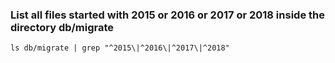 ### List all files started with 2015 or 2016 or 2017 or 2018 inside the directory db/migrate

`ls db/migrate | grep "^2015\|^2016\|^2017\|^2018"`
